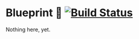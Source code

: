 # Blueprint :construction_worker: [![Build Status](https://travis-ci.org/RoyJacobs/blueprint.svg?branch=master)](https://travis-ci.org/RoyJacobs/blueprint)

Nothing here, yet.

